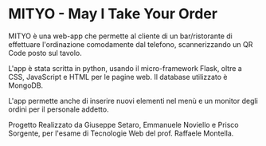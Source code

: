 # MITYO - May I Take Your Order

MITYO è una web-app che permette al cliente di un bar/ristorante di effettuare l'ordinazione comodamente dal telefono, scannerizzando un QR Code posto sul tavolo.

L'app è stata scritta in python, usando il micro-framework Flask, oltre a CSS, JavaScript e HTML per le pagine web. Il database utilizzato è MongoDB.

L'app permette anche di inserire nuovi elementi nel menù e un monitor degli ordini per il personale addetto.

Progetto Realizzato da Giuseppe Setaro, Emmanuele Noviello e Prisco Sorgente, per l'esame di Tecnologie Web del prof. Raffaele Montella.
